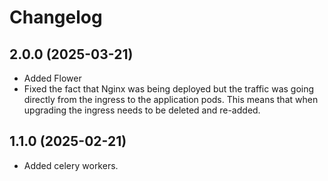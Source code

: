 # Changelog

## 2.0.0 (2025-03-21)

- Added Flower
- Fixed the fact that Nginx was being deployed but the traffic was going directly from the ingress to the 
  application pods. This means that when upgrading the ingress needs to be deleted and re-added.

## 1.1.0 (2025-02-21)

- Added celery workers.